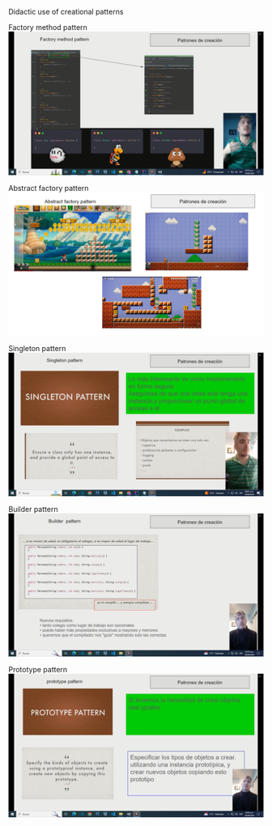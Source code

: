 

Didactic use of creational patterns


Factory method pattern
[![Factory-method-pattern](images/video-factory-method.png)](https://youtu.be/kK5WLuYkqEk)



Abstract factory pattern
[![Abstract-factory-pattern](images/video-abstract-factory.png)](https://youtu.be/kRN5l834nP8)


Singleton pattern
[![Singleton-pattern](images/video-singleton.png)](https://youtu.be/VL62vnbMQ9Q)


Builder pattern
[![Builder pattern](images/video-builder.png)](https://youtu.be/GsWuwOQC5P4)


Prototype pattern
[![Prototype pattern](images/video-prototype.png)](https://youtu.be/wFp9r9FPrVM)

